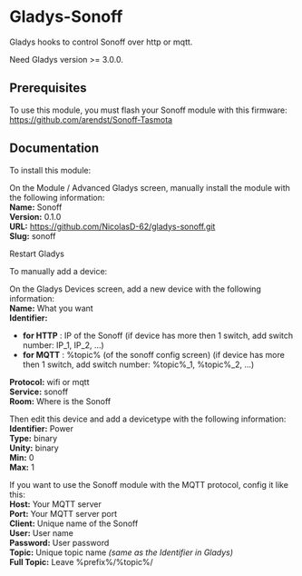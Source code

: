 # Gladys-Sonoff

Gladys hooks to control Sonoff over http or mqtt.

Need Gladys version >= 3.0.0.

## Prerequisites

To use this module, you must flash your Sonoff module with this firmware:  
https://github.com/arendst/Sonoff-Tasmota

## Documentation

To install this module:

On the Module / Advanced Gladys screen, manually install the module with the following information:  
**Name:** Sonoff  
**Version:** 0.1.0  
**URL:** https://github.com/NicolasD-62/gladys-sonoff.git  
**Slug:** sonoff  

Restart Gladys

To manually add a device:

On the Gladys Devices screen, add a new device with the following information:  
**Name:** What you want  
**Identifier:**  
+ **for HTTP** : IP of the Sonoff (if device has more then 1 switch, add switch number: IP\_1, IP\_2, ...)  
+ **for MQTT** : %topic% (of the sonoff config screen) (if device has more then 1 switch, add switch number: %topic%\_1, %topic%\_2, ...)  

**Protocol:** wifi or mqtt  
**Service:** sonoff  
**Room:** Where is the Sonoff

Then edit this device and add a devicetype with the following information:  
**Identifier:** Power  
**Type:** binary  
**Unity:** binary  
**Min:** 0  
**Max:** 1

If you want to use the Sonoff module with the MQTT protocol, config it like this:  
**Host:** Your MQTT server  
**Port:** Your MQTT server port  
**Client:** Unique name of the Sonoff  
**User:** User name  
**Password:** User password  
**Topic:** Unique topic name _(same as the Identifier in Gladys)_  
**Full Topic:** Leave %prefix%/%topic%/
